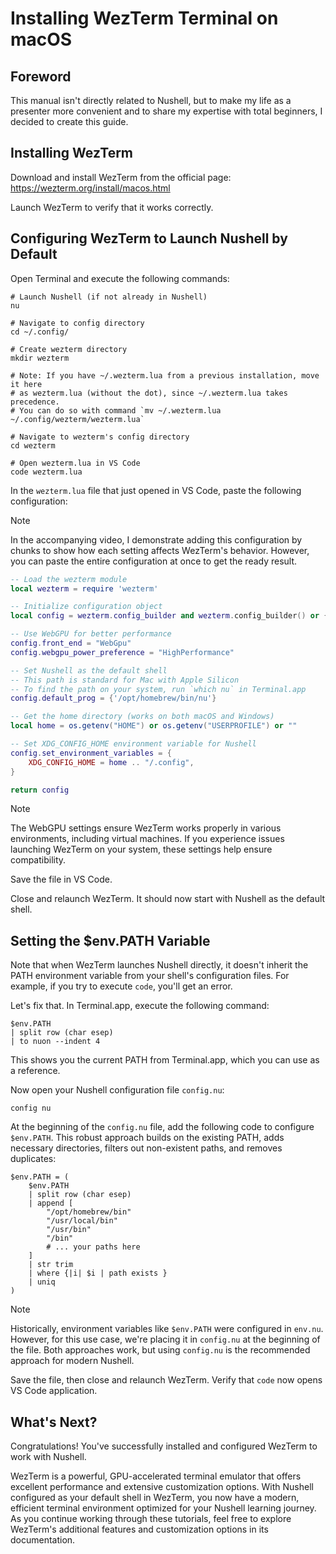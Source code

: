 # Installing WezTerm Terminal on macOS

## Foreword

This manual isn't directly related to Nushell, but to make my life as a presenter more convenient and to share my expertise with total beginners, I decided to create this guide.

## Installing WezTerm

Download and install WezTerm from the official page: https://wezterm.org/install/macos.html

Launch WezTerm to verify that it works correctly.

## Configuring WezTerm to Launch Nushell by Default

Open Terminal and execute the following commands:

```nu
# Launch Nushell (if not already in Nushell)
nu

# Navigate to config directory
cd ~/.config/

# Create wezterm directory
mkdir wezterm

# Note: If you have ~/.wezterm.lua from a previous installation, move it here
# as wezterm.lua (without the dot), since ~/.wezterm.lua takes precedence.
# You can do so with command `mv ~/.wezterm.lua ~/.config/wezterm/wezterm.lua`

# Navigate to wezterm's config directory
cd wezterm

# Open wezterm.lua in VS Code
code wezterm.lua
```

In the `wezterm.lua` file that just opened in VS Code, paste the following configuration:

> [!NOTE]
> In the accompanying video, I demonstrate adding this configuration by chunks to show how each setting affects WezTerm's behavior. However, you can paste the entire configuration at once to get the ready result.

```lua
-- Load the wezterm module
local wezterm = require 'wezterm'

-- Initialize configuration object
local config = wezterm.config_builder and wezterm.config_builder() or {}

-- Use WebGPU for better performance
config.front_end = "WebGpu"
config.webgpu_power_preference = "HighPerformance"

-- Set Nushell as the default shell
-- This path is standard for Mac with Apple Silicon
-- To find the path on your system, run `which nu` in Terminal.app
config.default_prog = {'/opt/homebrew/bin/nu'}

-- Get the home directory (works on both macOS and Windows)
local home = os.getenv("HOME") or os.getenv("USERPROFILE") or ""

-- Set XDG_CONFIG_HOME environment variable for Nushell
config.set_environment_variables = {
    XDG_CONFIG_HOME = home .. "/.config",
}

return config
```

> [!NOTE]
> The WebGPU settings ensure WezTerm works properly in various environments, including virtual machines. If you experience issues launching WezTerm on your system, these settings help ensure compatibility.

Save the file in VS Code.

Close and relaunch WezTerm. It should now start with Nushell as the default shell.

## Setting the $env.PATH Variable

Note that when WezTerm launches Nushell directly, it doesn't inherit the PATH environment variable from your shell's configuration files. For example, if you try to execute `code`, you'll get an error.

Let's fix that. In Terminal.app, execute the following command:

```nu
$env.PATH
| split row (char esep)
| to nuon --indent 4
```

This shows you the current PATH from Terminal.app, which you can use as a reference.

Now open your Nushell configuration file `config.nu`:

```nu
config nu
```

At the beginning of the `config.nu` file, add the following code to configure `$env.PATH`. This robust approach builds on the existing PATH, adds necessary directories, filters out non-existent paths, and removes duplicates:

```nu
$env.PATH = (
    $env.PATH
    | split row (char esep)
    | append [
        "/opt/homebrew/bin"
        "/usr/local/bin"
        "/usr/bin"
        "/bin"
        # ... your paths here
    ]
    | str trim
    | where {|i| $i | path exists }
    | uniq
)
```

> [!NOTE]
> Historically, environment variables like `$env.PATH` were configured in `env.nu`. However, for this use case, we're placing it in `config.nu` at the beginning of the file. Both approaches work, but using `config.nu` is the recommended approach for modern Nushell.

Save the file, then close and relaunch WezTerm. Verify that `code` now opens VS Code application.

## What's Next?

Congratulations! You've successfully installed and configured WezTerm to work with Nushell.

WezTerm is a powerful, GPU-accelerated terminal emulator that offers excellent performance and extensive customization options. With Nushell configured as your default shell in WezTerm, you now have a modern, efficient terminal environment optimized for your Nushell learning journey. As you continue working through these tutorials, feel free to explore WezTerm's additional features and customization options in its documentation.
